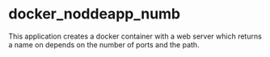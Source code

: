# docker_noddeapp_numb
This application creates a docker container with a web server which returns a name on depends on the number of ports and the path.
